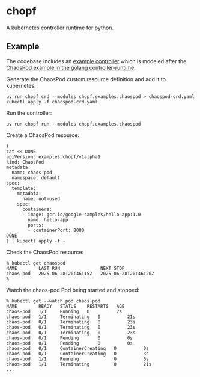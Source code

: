 # chopf

A kubernetes controller runtime for python.


## Example

The codebase includes an [example controller](./src/chaos/examples/chaospod/) which is modeled after the
[ChaosPod example in the golang controller-runtime](https://github.com/kubernetes-sigs/controller-runtime/tree/main/examples/crd).

Generate the ChaosPod custom resource definition and add it to kubernetes:

```
uv run chopf crd --modules chopf.examples.chaospod > chaospod-crd.yaml
kubectl apply -f chaospod-crd.yaml
```

Run the controller:

```
uv run chopf run --modules chopf.examples.chaospod
```

Create a ChaosPod resource:

```
(
cat << DONE
apiVersion: examples.chopf/v1alpha1
kind: ChaosPod
metadata:
  name: chaos-pod
  namespace: default
spec:
  template:
    metadata:
      name: not-used
    spec:
      containers:
      - image: gcr.io/google-samples/hello-app:1.0
        name: hello-app
        ports:
        - containerPort: 8080
DONE
) | kubectl apply -f -
```

Check the ChaosPod resource:

```
% kubectl get chaospod
NAME        LAST RUN               NEXT STOP
chaos-pod   2025-06-28T20:46:15Z   2025-06-28T20:46:20Z
%
```

Watch the chaos-pod Pod being started and stopped:

```
% kubectl get --watch pod chaos-pod
NAME        READY   STATUS    RESTARTS   AGE
chaos-pod   1/1     Running   0          7s
chaos-pod   1/1     Terminating   0          21s
chaos-pod   0/1     Terminating   0          23s
chaos-pod   0/1     Terminating   0          23s
chaos-pod   0/1     Terminating   0          23s
chaos-pod   0/1     Pending       0          0s
chaos-pod   0/1     Pending       0          0s
chaos-pod   0/1     ContainerCreating   0          0s
chaos-pod   0/1     ContainerCreating   0          3s
chaos-pod   1/1     Running             0          6s
chaos-pod   1/1     Terminating         0          21s
...
```
